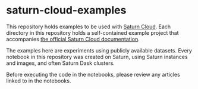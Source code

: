 # saturn-cloud-examples

This repository holds examples to be used with [Saturn Cloud](https://www.saturncloud.io/s/). Each directory in this repository holds a self-contained example project that accompanies [the official Saturn Cloud documentation](http://docs.saturncloud.io/en/).

The examples here are experiments using publicly available datasets. Every notebook in this repository was created on Saturn, using Saturn instances and images, and often Saturn Dask clusters.

Before executing the code in the notebooks, please review any articles linked to in the notebooks.
